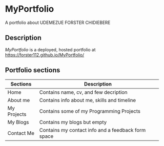 # MyPortfolio
A portfolio about UDEMEZUE FORSTER CHIDIEBERE

## Description
*MyPortfolio* is a deployed, hosted portfolio at https://forster112.github.io/MyPortfolio/

## Portfolio sections
| Sections | Description |
| -------- | ----------- |
| Home |Contains name, cv, and few decription
| About me | Contains info about me, skills and timeline
| My Projects | Contains some of my Programming Projects
| My Blogs | Contains my blogs but empty
| Contact Me | Contains my contact info and a feedback form space
